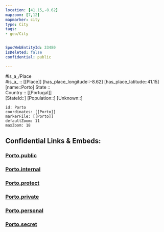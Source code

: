 ```yaml
---
location: [41.15,-8.62] 
mapzoom: [7,12] 
mapmarker: city 
type: City
tags:
- geo/City


SpocWebEntityId: 33480
isDeleted: false
confidential: public

---
```

#is_a_/Place  
#is_a_ :: [[Place]] 
[has_place_longitude::-8.62] 
[has_place_latitude::41.15] 
[name::Porto] 
State ::  
Country :: [[Portugal]]  
[StateId::] 
[Population::] 
[Unknown::] 


```leaflet
id: Porto
coordinates: [[Porto]] 
markerFile: [[Porto]] 
defaultZoom: 11 
maxZoom: 18
```


## Confidential Links & Embeds: 

### [Porto.public](/_public/\Earth\Continent\Europe\Europe~South\Portugal\Districts~Portugal\Porto\CityPorto.public.md) 

### [Porto.internal](/_internal/\Earth\Continent\Europe\Europe~South\Portugal\Districts~Portugal\Porto\CityPorto.internal.md) 

### [Porto.protect](/_protect/\Earth\Continent\Europe\Europe~South\Portugal\Districts~Portugal\Porto\CityPorto.protect.md) 

### [Porto.private](/_private/\Earth\Continent\Europe\Europe~South\Portugal\Districts~Portugal\Porto\CityPorto.private.md) 

### [Porto.personal](/_personal/\Earth\Continent\Europe\Europe~South\Portugal\Districts~Portugal\Porto\CityPorto.personal.md) 

### [Porto.secret](/_secret/\Earth\Continent\Europe\Europe~South\Portugal\Districts~Portugal\Porto\CityPorto.secret.md)

